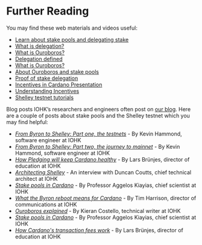 # Further Reading

You may find these web materials and videos useful:
* [Learn about stake pools and delegating stake](https://staking.cardano.org/)
* [What is delegation?](https://youtu.be/BapcrB8xSeI)
* [What is Ouroboros?](https://www.cardano.org/en/ouroboros/)
* [Delegation defined](https://www.youtube.com/watch?v=BapcrB8xSeI&feature=youtu.be)
* [What is Ouroboros?](https://www.cardano.org/en/ouroboros/)
* [About Ouroboros and stake pools](https://www.youtube.com/watch?v=ur1lttBXAGM)
* [Proof of stake delegation](https://www.youtube.com/watch?v=Um9RaJVxl6o)
* [Incentives in Cardano Presentation](https://static.iohk.io/docs/extra/Incentives-in-Cardano-Presentation.pdf)
* [Understanding Incentives](https://youtu.be/C6DlCL6p_UE)
* [Shelley testnet tutorials](https://github.com/input-output-hk/cardano-tutorials)


Blog posts
IOHK’s researchers and engineers often post on [our blog](iohk.io/blog). Here are a couple of  posts about stake pools and the Shelley testnet which you may find helpful:
* _[From Byron to Shelley: Part one, the testnets](https://iohk.io/en/blog/posts/2020/04/29/from-byron-to-shelley-part-one-the-testnets/)_ - By Kevin Hammond, software engineer at IOHK
* _[From Byron to Shelley: Part two, the journey to mainnet](https://iohk.io/en/blog/posts/2020/05/11/from-byron-to-shelley-part-two-the-journey-to-the-mainnet/)_ - By Kevin Hammond, software engineer at IOHK
* _[How Pledging will keep Cardano healthy](https://iohk.io/en/blog/posts/2020/05/12/how-pledging-encourages-a-healthy-decentralized-cardano-ecosystem/)_ - By Lars Brünjes, director of education at IOHK
* _[Architecting Shelley](https://iohk.io/en/blog/posts/2020/04/07/architecting-shelley-an-interview-with-duncan-coutts-1/)_ - An interview with Duncan Coutts, chief technical architect at IOHK
* _[Stake pools in Cardano](https://iohk.io/en/blog/posts/2018/10/23/stake-pools-in-cardano/)_ - By Professor Aggelos Kiayias, chief scientist at IOHK
* _[What the Byron reboot means for Cardano](https://iohk.io/en/blog/posts/2020/03/30/what-the-byron-reboot-means-for-cardano/)_ - By Tim Harrison, director of communications at IOHK
* _[Ouroboros explained](https://iohk.io/en/blog/posts/2020/03/23/from-classic-to-hydra-the-implementations-of-ouroboros-explained/)_ - By Kieran Costello, technical writer at IOHK
* _[Stake pools in Cardano](https://iohk.io/blog/stake-pools-in-cardano/)_ - By Professor Aggelos Kiayias, chief scientist at IOHK
* _[How Cardano's transaction fees work](https://iohk.io/blog/how-cardanos-transaction-fees-work/)_ - By Lars Brünjes, director of education at IOHK
